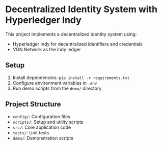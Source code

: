 # Decentralized Identity System with Hyperledger Indy

This project implements a decentralized identity system using:
- Hyperledger Indy for decentralized identifiers and credentials
- VON Network as the Indy ledger

## Setup
1. Install dependencies: `pip install -r requirements.txt`
2. Configure environment variables in `.env`
3. Run demo scripts from the `demo/` directory

## Project Structure
- `config/`: Configuration files
- `scripts/`: Setup and utility scripts
- `src/`: Core application code
- `tests/`: Unit tests
- `demo/`: Demonstration scripts
